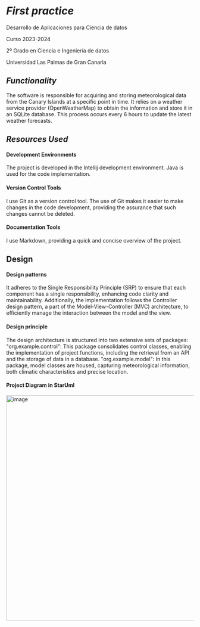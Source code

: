 # _First practice_
Desarrollo de Aplicaciones para Ciencia de datos

Curso 2023-2024

2º Grado en Ciencia e Ingeniería de datos

Universidad Las Palmas de Gran Canaria

## _Functionality_

The software is responsible for acquiring and storing meteorological data from the Canary Islands at a specific point in time. It relies on a weather service provider (OpenWeatherMap) to obtain the information and store it in an SQLite database. This process occurs every 6 hours to update the latest weather forecasts.

## _Resources Used_

#### Development Environments

The project is developed in the Intellij development environment. Java is used for the code implementation.

#### Version Control Tools

I use Git as a version control tool. The use of Git makes it easier to make changes in the code development, providing the assurance that such changes cannot be deleted.

#### Documentation Tools

I use Markdown, providing a quick and concise overview of the project.

## Design

#### Design patterns

It adheres to the Single Responsibility Principle (SRP) to ensure that each component has a single responsibility, enhancing code clarity and maintainability. Additionally, the implementation follows the Controller design pattern, a part of the Model-View-Controller (MVC) architecture, to efficiently manage the interaction between the model and the view.

#### Design principle

The design architecture is structured into two extensive sets of packages:
"org.example.control": This package consolidates control classes, enabling the implementation of project functions, including the retrieval from an API and the storage of data in a database.
"org.example.model": In this package, model classes are housed, capturing meteorological information, both climatic characteristics and precise location.


#### Project Diagram in StarUml
<img width="605" alt="image" src="https://github.com/jorgegonzalezbenitez/WeatherApi/assets/145259600/4a305b3c-dbfd-4521-8819-5ddce64ea942">